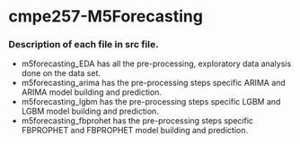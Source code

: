 # cmpe257-M5Forecasting
### Description of each file in src file.
* m5forecasting_EDA has all the pre-processing, exploratory data analysis done on the data set.   
* m5forecasting_arima has the pre-processing steps specific ARIMA and ARIMA model building and prediction.  
* m5forecasting_lgbm has the pre-processing steps specific LGBM and LGBM model building and prediction.  
* m5forecasting_fbprohet has the pre-processing steps specific FBPROPHET and FBPROPHET model building and prediction.   
